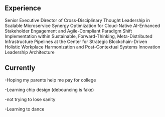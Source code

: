 ## Experience

Senior Executive Director of Cross-Disciplinary Thought Leadership in Scalable Microservice Synergy Optimization for Cloud-Native AI-Enhanced Stakeholder Engagement and Agile-Compliant Paradigm Shift Implementation within Sustainable, Forward-Thinking, Meta-Distributed Infrastructure Pipelines at the Center for Strategic Blockchain-Driven Holistic Workplace Harmonization and Post-Contextual Systems Innovation Leadership Architecture

## Currently

-Hoping my parents help me pay for college

-Learning chip design (debouncing is fake)

-not trying to lose sanity

-Learning to dance


